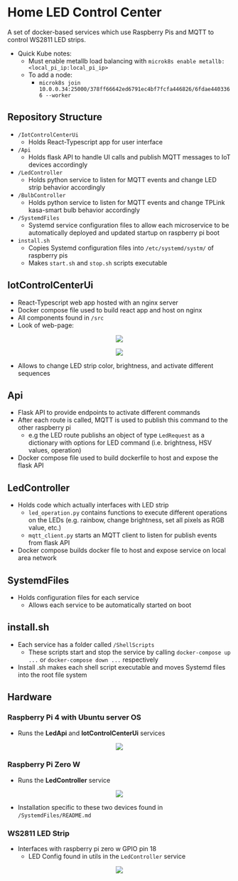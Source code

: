 # Home LED Control Center

A set of docker-based services which use Raspberry Pis and MQTT to control WS2811 LED strips.
* Quick Kube notes:
  * Must enable metallb load balancing with `microk8s enable metallb:<local_pi_ip:local_pi_ip>`
  * To add a node:
      * `microk8s join 10.0.0.34:25000/378ff66642ed6791ec4bf7fcfa446826/6fdae4403366 --worker`


## Repository Structure

- `/IotControlCenterUi`
  - Holds React-Typescript app for user interface
- `/Api`
  - Holds flask API to handle UI calls and publish MQTT messages to IoT devices accordingly
- `/LedController`
  - Holds python service to listen for MQTT events and change LED strip behavior accordingly
- `/BulbController`
  - Holds python service to listen for MQTT events and change TPLink kasa-smart bulb behavior accordingly
- `/SystemdFiles`
  - Systemd service configuration files to allow each microservice to be automatically deployed and updated startup on raspberry pi boot
- `install.sh`
  - Copies Systemd configuration files into `/etc/systemd/systm/` of raspberry pis
  - Makes `start.sh` and `stop.sh` scripts executable

## IotControlCenterUi

- React-Typescript web app hosted with an nginx server
- Docker compose file used to build react app and host on nginx
- All components found in `/src`
- Look of web-page:

<p align="center">
<image src="https://user-images.githubusercontent.com/47571939/165000409-ac0a3dea-c6bd-47ba-8e7b-fbc39a63c5c4.png">
</p>
 <p align="center">
<image src="https://user-images.githubusercontent.com/47571939/165000413-6a617da4-144f-4c0c-9eb6-fb35e98e3c34.png">
</p>
  
* Allows to change LED strip color, brightness, and activate different sequences

## Api

- Flask API to provide endpoints to activate different commands
- After each route is called, MQTT is used to publish this command to the other raspberry pi
  - e.g the LED route publishs an object of type `LedRequest` as a dictionary with options for LED command (i.e. brightness, HSV values, operation)
- Docker compose file used to build dockerfile to host and expose the flask API

## LedController

- Holds code which actually interfaces with LED strip
  - `led_operation.py` contains functions to execute different operations on the LEDs (e.g. rainbow, change brightness, set all pixels as RGB value, etc.)
  - `mqtt_client.py` starts an MQTT client to listen for publish events from flask API
- Docker compose builds docker file to host and expose service on local area network

## SystemdFiles

- Holds configuration files for each service
  - Allows each service to be automatically started on boot

## install.sh

- Each service has a folder called `/ShellScripts`
  - These scripts start and stop the service by calling `docker-compose up ...` or `docker-compose down ...` respectively
- Install .sh makes each shell script executable and moves Systemd files into the root file system

## Hardware

### Raspberry Pi 4 with Ubuntu server OS

- Runs the **LedApi** and **IotControlCenterUi** services

<p align="center">
<image src="https://user-images.githubusercontent.com/47571939/151073711-508f1d52-cf0e-45ec-99c4-fd5c7f7579c4.png">
</p>
    
### Raspberry Pi Zero W
  * Runs the **LedController** service

<p align="center">
<image src="https://user-images.githubusercontent.com/47571939/151073762-67bad429-5483-4f62-b2af-727edb21bb57.png">
</p>
  
* Installation specific to these two devices found in `/SystemdFiles/README.md`
  
### WS2811 LED Strip
* Interfaces with raspberry pi zero w GPIO pin 18
  * LED Config found in utils in the `LedController` service
  
<p align="center">
<image src="https://user-images.githubusercontent.com/47571939/151074248-d8d76d5a-f586-437f-8991-516312ab2b83.png">
</p>
